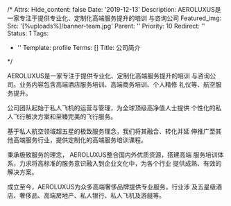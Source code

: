 /*
Attrs:
  Hide_content: false
Date: '2019-12-13'
Description: AEROLUXUS是一家专注于提供专业化、定制化高端服务提升的培训 与咨询公司
Featured_img:
  Src: '[%uploads%]/banner-team.jpg'
Parent: ''
Priority: 10
Redirect: ''
Status: 1
Tags:
- ''
Template: profile
Terms: []
Title: 公司简介

*/








<p>AEROLUXUS是一家专注于提供专业化、定制化高端服务提升的培训 与咨询公司。业务内容包含高端酒店服务培训、高端商务培训、个人精修 礼仪等、航空服务提升。</p>

<p>公司团队起始于私人飞机的运营与管理，为全球顶级高净值人士提供 个性化的私人飞行解决方案和至臻完美的飞行服务。</p>
<p>基于私人航空领域超五星的极致服务理念，我们将其融合、转化并延 伸推广至其他高端服务行业，提供定制化的高端服务培训课程。</p>

<p>秉承极致服务的理念， AEROLUXUS整合国内外优质资源，搭建高端 服务培训体系，力求将高标准的服务意识融入到企业文化中，为各个行业 提供成熟、有效的解决方案。</p>

<p>成立至今，AEROLUXUS为众多高端奢侈品牌提供专业服务，行业涉 及五星级酒店、奢侈品、高端房地产、私人银行、私人飞机及游艇等。</p>